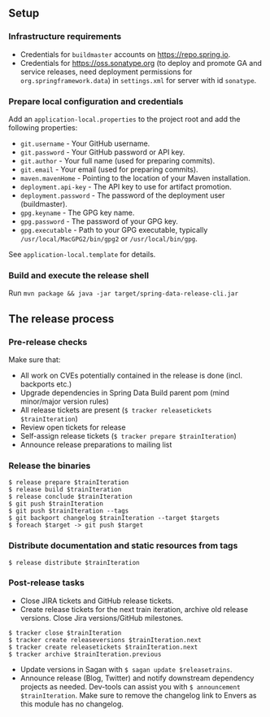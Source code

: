## Setup

### Infrastructure requirements

- Credentials for `buildmaster` accounts on https://repo.spring.io.
- Credentials for https://oss.sonatype.org (to deploy and promote GA and service releases, need deployment permissions for `org.springframework.data`) in `settings.xml` for server with id `sonatype`.

### Prepare local configuration and credentials

Add an `application-local.properties` to the project root and add the following properties:

- `git.username` - Your GitHub username.
- `git.password` - Your GitHub password or API key.
- `git.author` - Your full name (used for preparing commits).
- `git.email` - Your email (used for preparing commits).
- `maven.mavenHome` - Pointing to the location of your Maven installation.
- `deployment.api-key` - The API key to use for artifact promotion.
- `deployment.password` - The password of the deployment user (buildmaster).
- `gpg.keyname` - The GPG key name.
- `gpg.password` - The password of your GPG key.
- `gpg.executable` - Path to your GPG executable, typically `/usr/local/MacGPG2/bin/gpg2` or `/usr/local/bin/gpg`.


See `application-local.template` for details.

### Build and execute the release shell

Run `mvn package && java -jar target/spring-data-release-cli.jar`

## The release process

### Pre-release checks

Make sure that:

* All work on CVEs potentially contained in the release is done (incl. backports etc.)
* Upgrade dependencies in Spring Data Build parent pom (mind minor/major version rules)
* All release tickets are present (`$ tracker releasetickets $trainIteration`)
* Review open tickets for release
* Self-assign release tickets (`$ tracker prepare $trainIteration`)
* Announce release preparations to mailing list

### Release the binaries

```
$ release prepare $trainIteration
$ release build $trainIteration
$ release conclude $trainIteration
$ git push $trainIteration
$ git push $trainIteration --tags
$ git backport changelog $trainIteration --target $targets
$ foreach $target -> git push $target
```

### Distribute documentation and static resources from tags

```
$ release distribute $trainIteration
```

### Post-release tasks

* Close JIRA tickets and GitHub release tickets.
* Create release tickets for the next train iteration, archive old release versions. Close Jira versions/GitHub milestones.

```
$ tracker close $trainIteration
$ tracker create releaseversions $trainIteration.next
$ tracker create releasetickets $trainIteration.next
$ tracker archive $trainIteration.previous
```

* Update versions in Sagan with `$ sagan update $releasetrains`.
* Announce release (Blog, Twitter) and notify downstream dependency projects as needed. Dev-tools can assist you with `$ announcement $trainIteration`. Make sure to remove the changelog link to Envers as this module has no changelog.

